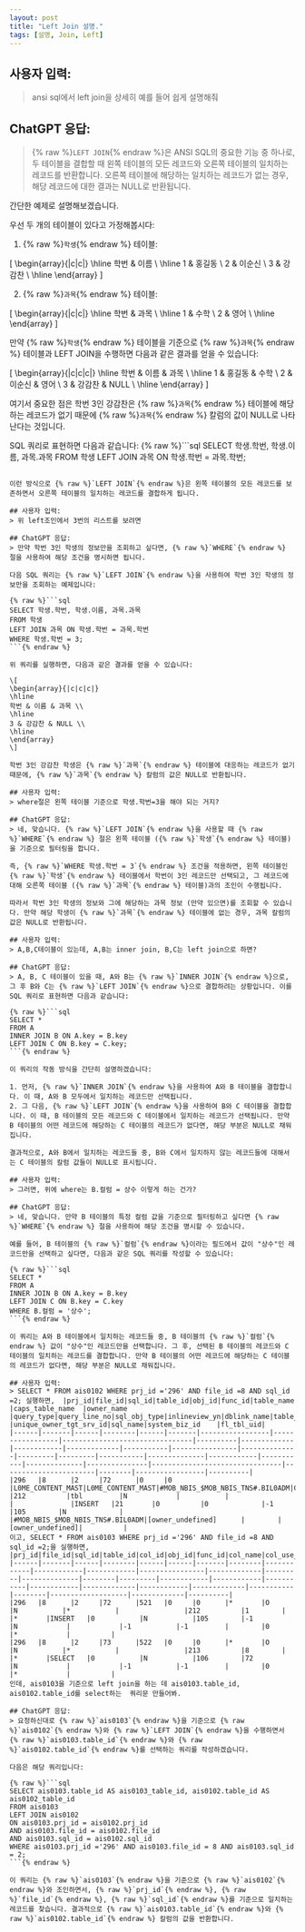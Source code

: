 ```yaml
---
layout: post
title: "Left Join 설명."
tags: [설명, Join, Left]
---
```


## 사용자 입력:
> ansi sql에서 left join을 상세히 예를 들어 쉽게 설명해줘

## ChatGPT 응답:
> {% raw %}`LEFT JOIN`{% endraw %}은 ANSI SQL의 중요한 기능 중 하나로, 두 테이블을 결합할 때 왼쪽 테이블의 모든 레코드와 오른쪽 테이블의 일치하는 레코드를 반환합니다. 오른쪽 테이블에 해당하는 일치하는 레코드가 없는 경우, 해당 레코드에 대한 결과는 NULL로 반환됩니다.

간단한 예제로 설명해보겠습니다.

우선 두 개의 테이블이 있다고 가정해봅시다:

1. {% raw %}`학생`{% endraw %} 테이블:

\[
\begin{array}{|c|c|}
\hline
학번 & 이름 \\
\hline
1 & 홍길동 \\
2 & 이순신 \\
3 & 강감찬 \\
\hline
\end{array}
\]

2. {% raw %}`과목`{% endraw %} 테이블:

\[
\begin{array}{|c|c|}
\hline
학번 & 과목 \\
\hline
1 & 수학 \\
2 & 영어 \\
\hline
\end{array}
\]

만약 {% raw %}`학생`{% endraw %} 테이블을 기준으로 {% raw %}`과목`{% endraw %} 테이블과 LEFT JOIN을 수행하면 다음과 같은 결과를 얻을 수 있습니다:

\[
\begin{array}{|c|c|c|}
\hline
학번 & 이름 & 과목 \\
\hline
1 & 홍길동 & 수학 \\
2 & 이순신 & 영어 \\
3 & 강감찬 & NULL \\
\hline
\end{array}
\]

여기서 중요한 점은 학번 3인 강감찬은 {% raw %}`과목`{% endraw %} 테이블에 해당하는 레코드가 없기 때문에 {% raw %}`과목`{% endraw %} 칼럼의 값이 NULL로 나타난다는 것입니다.

SQL 쿼리로 표현하면 다음과 같습니다:
{% raw %}```sql
SELECT 학생.학번, 학생.이름, 과목.과목
FROM 학생
LEFT JOIN 과목 ON 학생.학번 = 과목.학번;
```{% endraw %}

이런 방식으로 {% raw %}`LEFT JOIN`{% endraw %}은 왼쪽 테이블의 모든 레코드를 보존하면서 오른쪽 테이블의 일치하는 레코드를 결합하게 됩니다.

## 사용자 입력:
> 위 left조인에서 3번의 리스트를 보려면

## ChatGPT 응답:
> 만약 학번 3인 학생의 정보만을 조회하고 싶다면, {% raw %}`WHERE`{% endraw %} 절을 사용하여 해당 조건을 명시하면 됩니다.

다음 SQL 쿼리는 {% raw %}`LEFT JOIN`{% endraw %}을 사용하여 학번 3인 학생의 정보만을 조회하는 예제입니다:

{% raw %}```sql
SELECT 학생.학번, 학생.이름, 과목.과목
FROM 학생
LEFT JOIN 과목 ON 학생.학번 = 과목.학번
WHERE 학생.학번 = 3;
```{% endraw %}

위 쿼리를 실행하면, 다음과 같은 결과를 얻을 수 있습니다:

\[
\begin{array}{|c|c|c|}
\hline
학번 & 이름 & 과목 \\
\hline
3 & 강감찬 & NULL \\
\hline
\end{array}
\]

학번 3인 강감찬 학생은 {% raw %}`과목`{% endraw %} 테이블에 대응하는 레코드가 없기 때문에, {% raw %}`과목`{% endraw %} 칼럼의 값은 NULL로 반환됩니다.

## 사용자 입력:
> where절은 왼쪽 테이블 기준으로 학생.학번=3을 해야 되는 거지?

## ChatGPT 응답:
> 네, 맞습니다. {% raw %}`LEFT JOIN`{% endraw %}을 사용할 때 {% raw %}`WHERE`{% endraw %} 절은 왼쪽 테이블 ({% raw %}`학생`{% endraw %} 테이블)을 기준으로 필터링을 합니다. 

즉, {% raw %}`WHERE 학생.학번 = 3`{% endraw %} 조건을 적용하면, 왼쪽 테이블인 {% raw %}`학생`{% endraw %} 테이블에서 학번이 3인 레코드만 선택되고, 그 레코드에 대해 오른쪽 테이블 ({% raw %}`과목`{% endraw %} 테이블)과의 조인이 수행됩니다.

따라서 학번 3인 학생의 정보와 그에 해당하는 과목 정보 (만약 있으면)를 조회할 수 있습니다. 만약 해당 학생이 {% raw %}`과목`{% endraw %} 테이블에 없는 경우, 과목 칼럼의 값은 NULL로 반환됩니다.

## 사용자 입력:
> A,B,C테이블이 있는데, A,B는 inner join, B,C는 left join으로 하면?

## ChatGPT 응답:
> A, B, C 테이블이 있을 때, A와 B는 {% raw %}`INNER JOIN`{% endraw %}으로, 그 후 B와 C는 {% raw %}`LEFT JOIN`{% endraw %}으로 결합하려는 상황입니다. 이를 SQL 쿼리로 표현하면 다음과 같습니다:

{% raw %}```sql
SELECT *
FROM A
INNER JOIN B ON A.key = B.key
LEFT JOIN C ON B.key = C.key;
```{% endraw %}

이 쿼리의 작동 방식을 간단히 설명하겠습니다:

1. 먼저, {% raw %}`INNER JOIN`{% endraw %}을 사용하여 A와 B 테이블을 결합합니다. 이 때, A와 B 모두에서 일치하는 레코드만 선택됩니다.
2. 그 다음, {% raw %}`LEFT JOIN`{% endraw %}을 사용하여 B와 C 테이블을 결합합니다. 이 때, B 테이블의 모든 레코드와 C 테이블에서 일치하는 레코드가 선택됩니다. 만약 B 테이블의 어떤 레코드에 해당하는 C 테이블의 레코드가 없다면, 해당 부분은 NULL로 채워집니다.

결과적으로, A와 B에서 일치하는 레코드들 중, B와 C에서 일치하지 않는 레코드들에 대해서는 C 테이블의 칼럼 값들이 NULL로 표시됩니다.

## 사용자 입력:
> 그러면, 위에 where는 B.컬럼 = 상수 이렇게 하는 건가?

## ChatGPT 응답:
> 네, 맞습니다. 만약 B 테이블의 특정 컬럼 값을 기준으로 필터링하고 싶다면 {% raw %}`WHERE`{% endraw %} 절을 사용하여 해당 조건을 명시할 수 있습니다.

예를 들어, B 테이블의 {% raw %}`컬럼`{% endraw %}이라는 필드에서 값이 "상수"인 레코드만을 선택하고 싶다면, 다음과 같은 SQL 쿼리를 작성할 수 있습니다:

{% raw %}```sql
SELECT *
FROM A
INNER JOIN B ON A.key = B.key
LEFT JOIN C ON B.key = C.key
WHERE B.컬럼 = '상수';
```{% endraw %}

이 쿼리는 A와 B 테이블에서 일치하는 레코드들 중, B 테이블의 {% raw %}`컬럼`{% endraw %} 값이 "상수"인 레코드만을 선택합니다. 그 후, 선택된 B 테이블의 레코드와 C 테이블의 일치하는 레코드를 결합합니다. 만약 B 테이블의 어떤 레코드에 해당하는 C 테이블의 레코드가 없다면, 해당 부분은 NULL로 채워집니다.

## 사용자 입력:
> SELECT * FROM ais0102 WHERE prj_id ='296' AND file_id =8 AND sql_id =2; 실행하면,  |prj_id|file_id|sql_id|table_id|obj_id|func_id|table_name       |caps_table_name  |owner_name                      |query_type|query_line_no|sql_obj_type|inlineview_yn|dblink_name|table_alias_name|inlineview_src|sql_state|column_no|table_depth|table_order_no|rel_table_id|rel_flow_id|dbc_mapping_yn|teradata_sql_id|unique_owner_name               |unique_owner_tgt_srv_id|sql_name|system_biz_id    |fl_tbl_uid|
|------|-------|------|--------|------|-------|-----------------|-----------------|--------------------------------|----------|-------------|------------|-------------|-----------|----------------|--------------|---------|---------|-----------|--------------|------------|-----------|--------------|---------------|--------------------------------|-----------------------|--------|-----------------|----------|
|296   |8      |2     |72      |0     |0      |L0ME_CONTENT_MAST|L0ME_CONTENT_MAST|#MOB_NBIS_$MOB_NBIS_TNS#.BIL0ADM|C         |212          |tbl         |N            |           |                |              |INSERT   |21       |0          |0             |-1          |105        |N             |               |#MOB_NBIS_$MOB_NBIS_TNS#.BIL0ADM|[owner_undefined]      |        |[owner_undefined]|          |
이고, SELECT * FROM ais0103 WHERE prj_id ='296' AND file_id =8 AND sql_id =2;을 실행하면, |prj_id|file_id|sql_id|table_id|col_id|obj_id|func_id|col_name|col_use_type|col_alias_yn|col_name_src|table_alias_name|query_line_no|column_no|col_alias_name|col_expr|sql_state|col_order_no|col_value_yn|rel_flow_id|rel_table_id|col_scalar_yn|fmt_col_type|fmt_begin_pos|fmt_end_pos|fmt_type|adjust_col_order_no|caps_col_name|fl_tbl_uid|
|------|-------|------|--------|------|------|-------|--------|------------|------------|------------|----------------|-------------|---------|--------------|--------|---------|------------|------------|-----------|------------|-------------|------------|-------------|-----------|--------|-------------------|-------------|----------|
|296   |8      |2     |72      |521   |0     |0      |*       |O           |N           |*           |                |212          |1        |              |*       |INSERT   |0           |N           |105        |-1          |N            |            |-1           |-1         |        |0                  |*            |          |
|296   |8      |2     |73      |522   |0     |0      |*       |O           |N           |*           |                |213          |8        |              |*       |SELECT   |0           |N           |106        |72          |N            |            |-1           |-1         |        |0                  |*            |          |
인데, ais0103을 기준으로 left join을 하는 데 ais0103.table_id, ais0102.table_id를 select하는  쿼리문 만들어봐.

## ChatGPT 응답:
> 요청하신대로 {% raw %}`ais0103`{% endraw %}을 기준으로 {% raw %}`ais0102`{% endraw %}와 {% raw %}`LEFT JOIN`{% endraw %}을 수행하면서 {% raw %}`ais0103.table_id`{% endraw %}와 {% raw %}`ais0102.table_id`{% endraw %}를 선택하는 쿼리를 작성하겠습니다.

다음은 해당 쿼리입니다:

{% raw %}```sql
SELECT ais0103.table_id AS ais0103_table_id, ais0102.table_id AS ais0102_table_id
FROM ais0103
LEFT JOIN ais0102 
ON ais0103.prj_id = ais0102.prj_id
AND ais0103.file_id = ais0102.file_id
AND ais0103.sql_id = ais0102.sql_id
WHERE ais0103.prj_id ='296' AND ais0103.file_id = 8 AND ais0103.sql_id = 2;
```{% endraw %}

이 쿼리는 {% raw %}`ais0103`{% endraw %}을 기준으로 {% raw %}`ais0102`{% endraw %}와 조인하면서, {% raw %}`prj_id`{% endraw %}, {% raw %}`file_id`{% endraw %}, {% raw %}`sql_id`{% endraw %}를 기준으로 일치하는 레코드를 찾습니다. 결과적으로 {% raw %}`ais0103.table_id`{% endraw %}와 {% raw %}`ais0102.table_id`{% endraw %} 칼럼의 값을 반환합니다.

